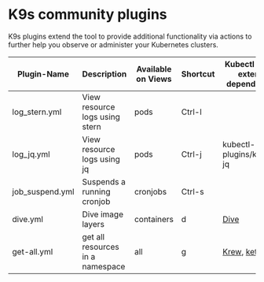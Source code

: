 # K9s community plugins

K9s plugins extend the tool to provide additional functionality via actions to further help you observe or administer your Kubernetes clusters.

| Plugin-Name     | Description                      | Available on Views | Shortcut | Kubectl plugin, external dependencies                                                 |
|-----------------|----------------------------------|--------------------|----------|---------------------------------------------------------------------------------------|
| log_stern.yml   | View resource logs using stern   | pods               | Ctrl-l   |                                                                                       |
| log_jq.yml      | View resource logs using jq      | pods               | Ctrl-j   | kubectl-plugins/kubectl-jq                                                            |
| job_suspend.yml | Suspends a running cronjob       | cronjobs           | Ctrl-s   |                                                                                       |
| dive.yml        | Dive image layers                | containers         | d        | [Dive](https://github.com/wagoodman/dive)                                             |
| get-all.yml     | get all resources in a namespace | all                | g        | [Krew](https://krew.sigs.k8s.io/), [ketall](https://github.com/corneliusweig/ketall/) |
